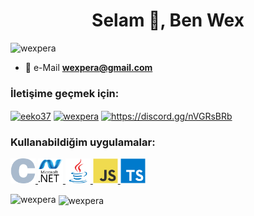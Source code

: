 <h1 align="center">Selam 👋, Ben Wex</h1>
<p align="left"> <img src="https://komarev.com/ghpvc/?username=wexpera&label=Profile%20views&color=0e75b6&style=flat" alt="wexpera" /> </p>

- 📧 e-Mail **wexpera@gmail.com**

<h3 align="left">İletişime geçmek için:</h3>
<p align="left">
<a href="https://instagram.com/beerkayaktas" target="blank"><img align="center" src="https://cdn.jsdelivr.net/npm/simple-icons@3.0.1/icons/instagram.svg" alt="eeko37" height="30" width="40" /></a>
<a href="https://www.youtube.com/c/wexpera" target="blank"><img align="center" src="https://cdn.jsdelivr.net/npm/simple-icons@3.0.1/icons/youtube.svg" alt="wexpera" height="30" width="40" /></a>
<a href="https://discord.gg/https://discord.gg/nVGRsBRb" target="blank"><img align="center" src="https://cdn.jsdelivr.net/npm/simple-icons@3.0.1/icons/discord.svg" alt="https://discord.gg/nVGRsBRb" height="30" width="40" /></a>
</p>

<h3 align="left">Kullanabildiğim uygulamalar:</h3>
<p align="left"> <a href="https://www.cprogramming.com/" target="_blank"> <img src="https://raw.githubusercontent.com/devicons/devicon/master/icons/c/c-original.svg" alt="c" width="40" height="40"/> </a> <a href="https://dotnet.microsoft.com/" target="_blank"> <img src="https://raw.githubusercontent.com/devicons/devicon/master/icons/dot-net/dot-net-original-wordmark.svg" alt="dotnet" width="40" height="40"/> </a> <a href="https://www.java.com" target="_blank"> <img src="https://raw.githubusercontent.com/devicons/devicon/master/icons/java/java-original.svg" alt="java" width="40" height="40"/> </a> <a href="https://developer.mozilla.org/en-US/docs/Web/JavaScript" target="_blank"> <img src="https://raw.githubusercontent.com/devicons/devicon/master/icons/javascript/javascript-original.svg" alt="javascript" width="40" height="40"/> </a> <a href="https://www.typescriptlang.org/" target="_blank"> <img src="https://raw.githubusercontent.com/devicons/devicon/master/icons/typescript/typescript-original.svg" alt="typescript" width="40" height="40"/> </a> </p>

<p><img align="left" src="https://github-readme-stats.vercel.app/api/top-langs?username=wexpera&show_icons=true&locale=en&layout=compact" alt="wexpera" /></p>

<p>&nbsp;<img align="center" src="https://github-readme-stats.vercel.app/api?username=wexpera&show_icons=true&locale=tr" alt="wexpera" /></p>


